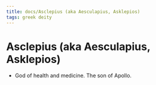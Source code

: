 ```yaml
---
title: docs/Asclepius (aka Aesculapius, Asklepios)
tags: greek deity
---
```


# Asclepius (aka Aesculapius, Asklepios) 
- God of health and medicine. The son of Apollo.
